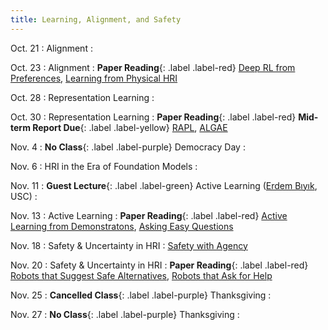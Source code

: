 ```yaml
---
title: Learning, Alignment, and Safety
---
```


Oct. 21
: Alignment 
  : 

Oct. 23
: Alignment
  : **Paper Reading**{: .label .label-red} 
  [Deep RL from Preferences](https://arxiv.org/abs/2001.04465), [Learning from Physical HRI](https://arxiv.org/abs/2301.00901)

Oct. 28
: Representation Learning
  : 
  <!-- [Learning from Physical HRI](https://proceedings.mlr.press/v78/bajcsy17a/bajcsy17a.pdf), [Correcting Robot Plans with Natural Language Feedback](https://arxiv.org/abs/2204.05186) -->

Oct. 30
: Representation Learning
  : **Paper Reading**{: .label .label-red} **Mid-term Report Due**{: .label .label-yellow} [RAPL](https://arxiv.org/abs/2310.07932), [ALGAE](https://arxiv.org/abs/2409.08212)
  
  <!-- [Human-in-the-loop Continual Learning](https://arxiv.org/abs/2211.08416), [Learning Human Objectives by Evaluating Hypothetical Behavior](https://arxiv.org/abs/1912.05652) -->


Nov. 4
: **No Class**{: .label .label-purple} Democracy Day
  : 


Nov. 6
: HRI in the Era of Foundation Models
  : 
  <!-- **Paper Reading**{: .label .label-red} [Max Alignment, Min Feedback](https://arxiv.org/abs/2412.04835), [FOREWARN](https://arxiv.org/abs/2502.01828) -->

Nov. 11
: **Guest Lecture**{: .label .label-green} Active Learning ([Erdem Bıyık](https://ebiyik.github.io/), USC)
  : 

Nov. 13
: Active Learning
  : **Paper Reading**{: .label .label-red} [Active Learning from Demonstratons](https://www.ri.cmu.edu/pub_files/2012/5/icra2012.pdf), [Asking Easy Questions](https://arxiv.org/abs/1910.04365)

Nov. 18
: Safety & Uncertainty in HRI
  : [Safety with Agency](https://arxiv.org/abs/2504.11717)

Nov. 20
: Safety & Uncertainty in HRI
  : **Paper Reading**{: .label .label-red} [Robots that Suggest Safe Alternatives](https://arxiv.org/abs/2409.09883v2), [Robots that Ask for Help](https://arxiv.org/abs/2307.01928)

Nov. 25
: **Cancelled Class**{: .label .label-purple} Thanksgiving 
  : 

Nov. 27
: **No Class**{: .label .label-purple} Thanksgiving
  : 
